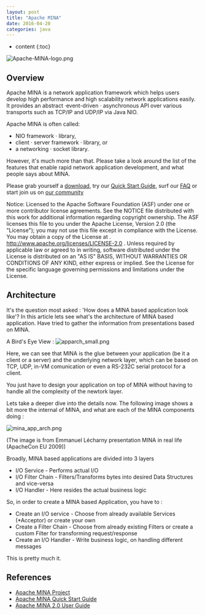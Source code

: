 ```yaml
---
layout: post
title: "Apache MINA"
date: 2016-04-20
categories: java
---
```


* content
{:toc}

![Apache-MINA-logo.png](http://upload.wikimedia.org/wikipedia/commons/3/34/Apache-MINA-logo.png)

## Overview

Apache MINA is a network application framework which helps users develop high performance and high scalability network applications easily.
It provides an abstract ·event-driven · asynchronous API over various transports such as TCP/IP and UDP/IP via Java NIO.

Apache MINA is often called:

- NIO framework · library,
- client · server framework · library, or
- a networking · socket library.

However, it's much more than that. Please take a look around the list of the features that enable rapid network application development, and what people says about MINA.

Please grab yourself a [download](https://mina.apache.org/mina-project/downloads.html), try our [Quick Start Guide](https://mina.apache.org/mina-project/quick-start-guide.html),
surf our [FAQ](https://mina.apache.org/mina-project/faq.html) or start join us on [our community](https://mina.apache.org/contact.html)

Notice: Licensed to the Apache Software Foundation (ASF) under one or more contributor license agreements. See the NOTICE file distributed with this work for additional information regarding copyright ownership. The ASF licenses this file to you under the Apache License, Version 2.0 (the "License"); you may not use this file except in compliance with the License. You may obtain a copy of the License at . http://www.apache.org/licenses/LICENSE-2.0 . Unless required by applicable law or agreed to in writing, software distributed under the License is distributed on an "AS IS" BASIS, WITHOUT WARRANTIES OR CONDITIONS OF ANY KIND, either express or implied. See the License for the specific language governing permissions and limitations under the License.


## Architecture

It's the question most asked : 'How does a MINA based application look like'? In this article lets see what's the architecture of MINA based application. Have tried to gather the information from presentations based on MINA.

A Bird's Eye View :
![apparch_small.png](https://mina.apache.org/staticresources/images/mina/apparch_small.png)

Here, we can see that MINA is the glue between your application (be it a client or a server) and the underlying network layer, which can be based on TCP, UDP, in-VM comunication or even a RS-232C serial protocol for a client.

You just have to design your application on top of MINA without having to handle all the complexity of the newtork layer.

Lets take a deeper dive into the details now. The following image shows a bit more the internal of MINA, and what are each of the MINA components doing :

![mina_app_arch.png](https://mina.apache.org/staticresources/images/mina/mina_app_arch.png)

(The image is from Emmanuel Lécharny presentation MINA in real life (ApacheCon EU 2009))

Broadly, MINA based applications are divided into 3 layers

- I/O Service - Performs actual I/O
- I/O Filter Chain - Filters/Transforms bytes into desired Data Structures and vice-versa
- I/O Handler - Here resides the actual business logic

So, in order to create a MINA based Application, you have to :

- Create an I/O service - Choose from already available Services (*Acceptor) or create your own
- Create a Filter Chain - Choose from already existing Filters or create a custom Filter for transforming request/response
- Create an I/O Handler - Write business logic, on handling different messages

This is pretty much it.


## References

- [Apache MINA Project](https://mina.apache.org)
- [Apache MINA Quick Start Guide](https://mina.apache.org/mina-project/quick-start-guide.html)
- [Apache MINA 2.0 User Guide](https://mina.apache.org/mina-project/userguide/user-guide-toc.html)